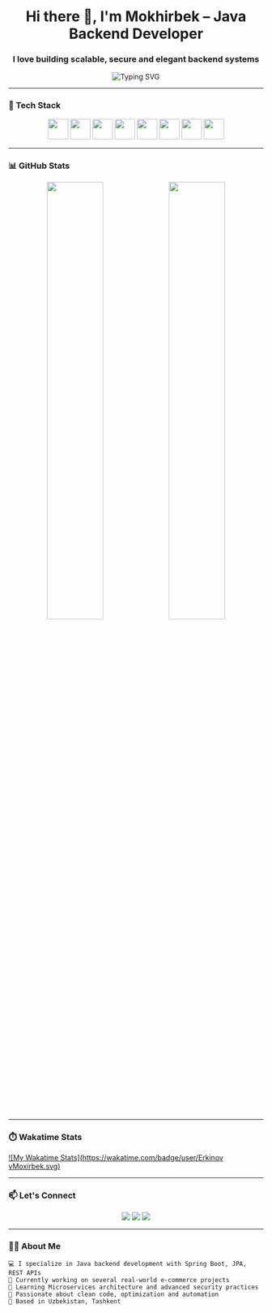 <h1 align="center">Hi there 👋, I'm Mokhirbek – Java Backend Developer</h1>
<h3 align="center">I love building scalable, secure and elegant backend systems</h3>

<p align="center">
  <img src="https://readme-typing-svg.demolab.com?font=Fira+Code&weight=500&size=20&pause=1000&center=true&width=435&lines=Backend+Developer;Java+%7C+Spring+Boot+%7C+JPA;PostgreSQL+%7C+Docker+%7C+Redis;Always+Learning+%E2%9C%85" alt="Typing SVG" />
</p>

---

### 🧰 Tech Stack
<p align="center">
  <img src="https://cdn.jsdelivr.net/gh/devicons/devicon/icons/java/java-original.svg" width="40" />
  <img src="https://cdn.jsdelivr.net/gh/devicons/devicon/icons/spring/spring-original.svg" width="40" />
  <img src="https://cdn.jsdelivr.net/gh/devicons/devicon/icons/postgresql/postgresql-original.svg" width="40" />
  <img src="https://cdn.jsdelivr.net/gh/devicons/devicon/icons/docker/docker-original.svg" width="40" />
  <img src="https://cdn.jsdelivr.net/gh/devicons/devicon/icons/redis/redis-original.svg" width="40" />
  <img src="https://cdn.jsdelivr.net/gh/devicons/devicon/icons/linux/linux-original.svg" width="40" />
  <img src="https://cdn.jsdelivr.net/gh/devicons/devicon/icons/git/git-original.svg" width="40" />
  <img src="https://cdn.jsdelivr.net/gh/devicons/devicon/icons/github/github-original.svg" width="40" />
</p>

---

### 📊 GitHub Stats
<p align="center">
  <img src="https://github-readme-stats.vercel.app/api?username=ErkinovMoxirbek&show_icons=true&theme=radical" width="47%" />
  <img src="https://github-readme-stats.vercel.app/api/top-langs/?username=ErkinovMoxirbek&layout=compact&theme=radical" width="47%" />
</p>

---

### ⏱️ Wakatime Stats

[![My Wakatime Stats](https://wakatime.com/badge/user/Erkinov vMoxirbek.svg)](https://wakatime.com/@ErkinovMoxirbek)

<!-- Wakatime ID’ni o‘z profilingizdan oling -->

---

### 📫 Let's Connect
<p align="center">
  <a href="https://t.me/mohirbek_erkinov"><img src="https://img.shields.io/badge/Telegram-2CA5E0?style=for-the-badge&logo=telegram&logoColor=white" /></a>
  <a href="mailto:your-email@gmail.com"><img src="https://img.shields.io/badge/Gmail-D14836?style=for-the-badge&logo=gmail&logoColor=white" /></a>
  <a href="https://github.com/ErkinovMoxirbek"><img src="https://img.shields.io/badge/GitHub-181717?style=for-the-badge&logo=github&logoColor=white" /></a>
</p>

---

### 👨‍💻 About Me

```text
💻 I specialize in Java backend development with Spring Boot, JPA, REST APIs  
🔭 Currently working on several real-world e-commerce projects  
🌱 Learning Microservices architecture and advanced security practices  
📌 Passionate about clean code, optimization and automation  
📍 Based in Uzbekistan, Tashkent